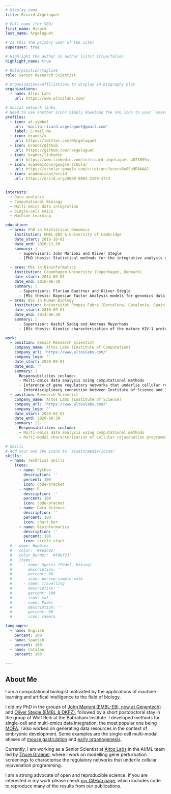 ```yaml
---
# Display name
title: Ricard Argelaguet

# Full name (for SEO)
first_name: Ricard 
last_name: Argelaguet

# Is this the primary user of the site?
superuser: true

# Highlight the author in author lists? (true/false)
highlight_name: true

# Role/position/tagline
role: Senior Research Scientist

# Organizations/Affiliations to display in Biography blox
organizations:
  - name: Altos Labs
    url: https://www.altoslabs.com/

# Social network links
# Need to use another icon? Simply download the SVG icon to your `assets/media/icons/` folder.
profiles:
  - icon: at-symbol
    url: 'mailto:ricard.argelaguet@gmail.com'
    label: E-mail Me
  - icon: brands/x
    url: https://twitter.com/RArgelaguet
  - icon: brands/github
    url: https://github.com/rargelaguet
  - icon: brands/linkedin
    url: https://www.linkedin.com/in/ricard-argelaguet-4673059a
  - icon: academicons/google-scholar
    url: https://scholar.google.com/citations?user=8xGSu9EAAAAJ
  - icon: academicons/orcid
    url: https://orcid.org/0000-0003-3199-3722


interests:
  - Data analysis
  - Computational Biology
  - Multi-omics data integration
  - Single-cell omics
  - Machine Learning

education:
  - area: PhD in Statistical Genomics
    institution: EMBL-EBI & University of Cambridge
    date_start: 2016-10-01
    date_end: 2020-12-30
    summary: |
      - Supervisors: John Marioni and Oliver Stegle
      - [PhD thesis: Statistical methods for the integrative analysis of single-cell multi-omics data](https://www.repository.cam.ac.uk/handle/1810/315822)

  - area: MSc in Bioinformatics
    institution: Copenhagen University (Copenhagen, Denmark)
    date_start: 2014-09-01
    date_end: 2016-06-30
    summary: |
      - Supervisors: Florian Buettner and Oliver Stegle
      - [MSc thesis: Bayesian Factor Analysis models for genomics data integration](https://tinyurl.com/2jt6mfz3)
  - area: BSc in Human Biology
    institution: Universitat Pompeu Fabra (Barcelona, Catalonia, Spain)
    date_start: 2010-09-01
    date_end: 2014-06-30
    summary: |
      - Supervisor: Kashif Sadiq and Andreas Meyerhans
      - [BSc thesis: Kinetic characterization of the mature HIV-1 protease by constructing Markov models from Molecular Dynamics Simulations](https://tinyurl.com/2swsuyvd)

work:
  - position: Senior Research scientist
    company_name: Altos Labs (Institute of Computation)
    company_url: 'https://www.altoslabs.com/'
    company_logo: ''
    date_start: 2020-09-01
    date_end: ''
    summary: |
      Responsibilities include:
      - Multi-omics data analysis using computational methods
      - Inference of gene regulatory networks that underlie cellular rejuvenation programming.
      - Interdisciplinary connection between Institute of Science and Institute of Computation.
  - position: Research Scientist
    company_name: Altos Labs (Institute of Science)
    company_url: 'https://www.altoslabs.com/'
    company_logo: ''
    date_start: 2020-02-01
    date_end: 2020-08-30
    summary: |2-
      Responsibilities include:
      - Multi-omics data analysis using computational methods
      - Multi-modal characterisation of cellular rejuvenation programming at single-cell resolution

# Skills
# Add your own SVG icons to `assets/media/icons/`
skills:
  - name: Technical Skills
    items:
      - name: Python
        description: ''
        percent: 100
        icon: code-bracket
      - name: R
        description: ''
        percent: 100
        icon: code-bracket
      - name: Data Science
        description: ''
        percent: 100
        icon: chart-bar
      - name: Bioinformatics
        description: ''
        percent: 100
        icon: circle-stack
  # - name: Hobbies
  #   color: '#eeac02'
  #   color_border: '#f0bf23'
  #   items:
  #     - name: Sports (Padel, hiking)
  #       description: ''
  #       percent: 60
  #       icon: person-simple-walk
  #     - name: Travelling
  #       description: ''
  #       percent: 100
  #       icon: cat
  #     - name: Padel
  #       description: ''
  #       percent: 80
  #       icon: camera

languages:
  - name: English
    percent: 100
  - name: Spanish
    percent: 100
  - name: Catalan
    percent: 100

---
```


## About Me

I am a computational biologist motivated by the applications of machine learning and artifical intelligence to the field of biology.

I did my PhD in the groups of [John Marioni (EMBL-EBI, now at Genentech)](https://www.ebi.ac.uk/research/marioni/) and [Oliver Stegle (EMBL & DKFZ)](https://www.embl.org/groups/stegle/), followed by a short postdoctoral stay in the group of Wolf Reik at the Babraham Institute. I developed methods for single-cell and multi-omics data integration, the most popular one being [MOFA](https://biofam.github.io/MOFA2/). I also worked on generating data resources in the context of embryonic development. Some examples are the single-cell multi-modal atlases of [mouse gastrulation](https://www.nature.com/articles/s41586-019-1825-8) and [early organogenesis](https://www.biorxiv.org/content/10.1101/2022.06.15.496239v1).

Currently, I am working as a Senior Scientist at [Altos Labs](https://altoslabs.com/) in the AI/ML team led by [Thore Graepel](https://thoregraepel.github.io/), where I work on modelling gene perturbation screenings to characterise the regulatory networks that underlie cellular rejuvenation programming.

I am a strong advocate of open and reproducible science. If you are interested in my work please check [my GitHub page](https://github.com/rargelaguet), which includes code to reproduce many of the results from our publications.

